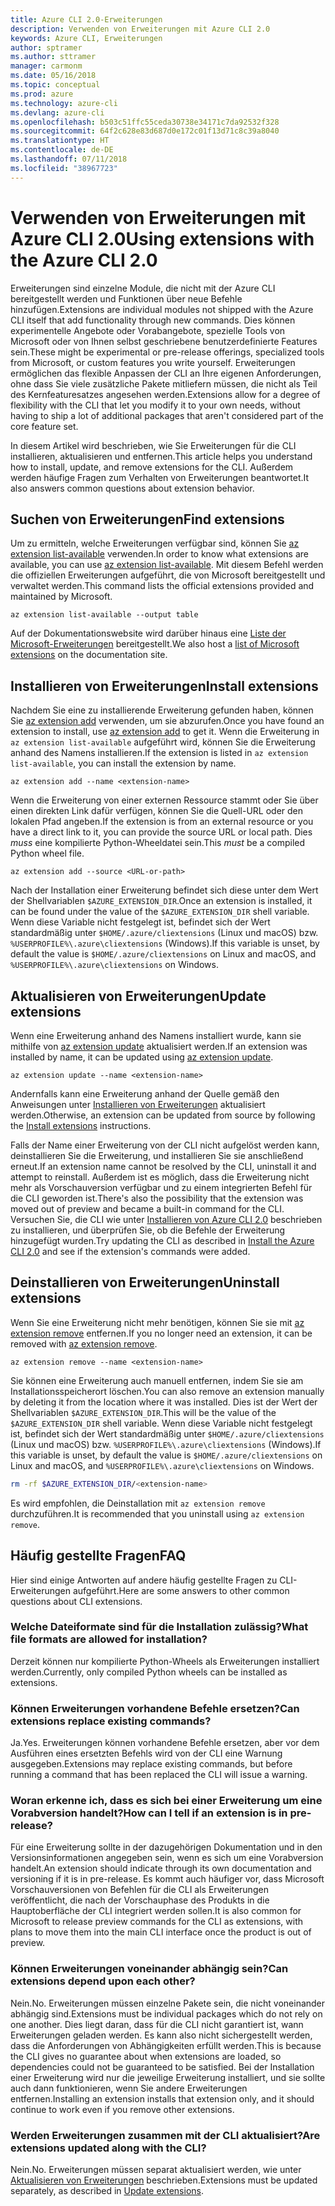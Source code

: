 ```yaml
---
title: Azure CLI 2.0-Erweiterungen
description: Verwenden von Erweiterungen mit Azure CLI 2.0
keywords: Azure CLI, Erweiterungen
author: sptramer
ms.author: sttramer
manager: carmonm
ms.date: 05/16/2018
ms.topic: conceptual
ms.prod: azure
ms.technology: azure-cli
ms.devlang: azure-cli
ms.openlocfilehash: b503c51ffc55ceda30738e34171c7da92532f328
ms.sourcegitcommit: 64f2c628e83d687d0e172c01f13d71c8c39a8040
ms.translationtype: HT
ms.contentlocale: de-DE
ms.lasthandoff: 07/11/2018
ms.locfileid: "38967723"
---
```

# <a name="using-extensions-with-the-azure-cli-20"></a><span data-ttu-id="1d028-104">Verwenden von Erweiterungen mit Azure CLI 2.0</span><span class="sxs-lookup"><span data-stu-id="1d028-104">Using extensions with the Azure CLI 2.0</span></span>

<span data-ttu-id="1d028-105">Erweiterungen sind einzelne Module, die nicht mit der Azure CLI bereitgestellt werden und Funktionen über neue Befehle hinzufügen.</span><span class="sxs-lookup"><span data-stu-id="1d028-105">Extensions are individual modules not shipped with the Azure CLI itself that add functionality through new commands.</span></span> <span data-ttu-id="1d028-106">Dies können experimentelle Angebote oder Vorabangebote, spezielle Tools von Microsoft oder von Ihnen selbst geschriebene benutzerdefinierte Features sein.</span><span class="sxs-lookup"><span data-stu-id="1d028-106">These might be experimental or pre-release offerings, specialized tools from Microsoft, or custom features you write yourself.</span></span> <span data-ttu-id="1d028-107">Erweiterungen ermöglichen das flexible Anpassen der CLI an Ihre eigenen Anforderungen, ohne dass Sie viele zusätzliche Pakete mitliefern müssen, die nicht als Teil des Kernfeaturesatzes angesehen werden.</span><span class="sxs-lookup"><span data-stu-id="1d028-107">Extensions allow for a degree of flexibility with the CLI that let you modify it to your own needs, without having to ship a lot of additional packages that aren't considered part of the core feature set.</span></span>

<span data-ttu-id="1d028-108">In diesem Artikel wird beschrieben, wie Sie Erweiterungen für die CLI installieren, aktualisieren und entfernen.</span><span class="sxs-lookup"><span data-stu-id="1d028-108">This article helps you understand how to install, update, and remove extensions for the CLI.</span></span> <span data-ttu-id="1d028-109">Außerdem werden häufige Fragen zum Verhalten von Erweiterungen beantwortet.</span><span class="sxs-lookup"><span data-stu-id="1d028-109">It also answers common questions about extension behavior.</span></span>

## <a name="find-extensions"></a><span data-ttu-id="1d028-110">Suchen von Erweiterungen</span><span class="sxs-lookup"><span data-stu-id="1d028-110">Find extensions</span></span>

<span data-ttu-id="1d028-111">Um zu ermitteln, welche Erweiterungen verfügbar sind, können Sie [az extension list-available](/cli/azure/extension#az-extension-list-available) verwenden.</span><span class="sxs-lookup"><span data-stu-id="1d028-111">In order to know what extensions are available, you can use [az extension list-available](/cli/azure/extension#az-extension-list-available).</span></span> <span data-ttu-id="1d028-112">Mit diesem Befehl werden die offiziellen Erweiterungen aufgeführt, die von Microsoft bereitgestellt und verwaltet werden.</span><span class="sxs-lookup"><span data-stu-id="1d028-112">This command lists the official extensions provided and maintained by Microsoft.</span></span>

```azurecli-interactive
az extension list-available --output table
```

<span data-ttu-id="1d028-113">Auf der Dokumentationswebsite wird darüber hinaus eine [Liste der Microsoft-Erweiterungen](azure-cli-extensions-list.md) bereitgestellt.</span><span class="sxs-lookup"><span data-stu-id="1d028-113">We also host a [list of Microsoft extensions](azure-cli-extensions-list.md) on the documentation site.</span></span>

## <a name="install-extensions"></a><span data-ttu-id="1d028-114">Installieren von Erweiterungen</span><span class="sxs-lookup"><span data-stu-id="1d028-114">Install extensions</span></span>

<span data-ttu-id="1d028-115">Nachdem Sie eine zu installierende Erweiterung gefunden haben, können Sie [az extension add](https://docs.microsoft.com/cli/azure/extension#az-extension-add) verwenden, um sie abzurufen.</span><span class="sxs-lookup"><span data-stu-id="1d028-115">Once you have found an extension to install, use [az extension add](https://docs.microsoft.com/cli/azure/extension#az-extension-add) to get it.</span></span> <span data-ttu-id="1d028-116">Wenn die Erweiterung in `az extension list-available` aufgeführt wird, können Sie die Erweiterung anhand des Namens installieren.</span><span class="sxs-lookup"><span data-stu-id="1d028-116">If the extension is listed in `az extension list-available`, you can install the extension by name.</span></span>

```azurecli-interactive
az extension add --name <extension-name>
```

<span data-ttu-id="1d028-117">Wenn die Erweiterung von einer externen Ressource stammt oder Sie über einen direkten Link dafür verfügen, können Sie die Quell-URL oder den lokalen Pfad angeben.</span><span class="sxs-lookup"><span data-stu-id="1d028-117">If the extension is from an external resource or you have a direct link to it, you can provide the source URL or local path.</span></span> <span data-ttu-id="1d028-118">Dies _muss_ eine kompilierte Python-Wheeldatei sein.</span><span class="sxs-lookup"><span data-stu-id="1d028-118">This _must_ be a compiled Python wheel file.</span></span>

```azurecli-interactive
az extension add --source <URL-or-path>
```

<span data-ttu-id="1d028-119">Nach der Installation einer Erweiterung befindet sich diese unter dem Wert der Shellvariablen `$AZURE_EXTENSION_DIR`.</span><span class="sxs-lookup"><span data-stu-id="1d028-119">Once an extension is installed, it can be found under the value of the `$AZURE_EXTENSION_DIR` shell variable.</span></span> <span data-ttu-id="1d028-120">Wenn diese Variable nicht festgelegt ist, befindet sich der Wert standardmäßig unter `$HOME/.azure/cliextensions` (Linux und macOS) bzw. `%USERPROFILE%\.azure\cliextensions` (Windows).</span><span class="sxs-lookup"><span data-stu-id="1d028-120">If this variable is unset, by default the value is `$HOME/.azure/cliextensions` on Linux and macOS, and `%USERPROFILE%\.azure\cliextensions` on Windows.</span></span>

## <a name="update-extensions"></a><span data-ttu-id="1d028-121">Aktualisieren von Erweiterungen</span><span class="sxs-lookup"><span data-stu-id="1d028-121">Update extensions</span></span>

<span data-ttu-id="1d028-122">Wenn eine Erweiterung anhand des Namens installiert wurde, kann sie mithilfe von [az extension update](https://docs.microsoft.com/cli/azure/extension#az-extension-update) aktualisiert werden.</span><span class="sxs-lookup"><span data-stu-id="1d028-122">If an extension was installed by name, it can be updated using [az extension update](https://docs.microsoft.com/cli/azure/extension#az-extension-update).</span></span>

```azurecli-interactive
az extension update --name <extension-name>
```

<span data-ttu-id="1d028-123">Andernfalls kann eine Erweiterung anhand der Quelle gemäß den Anweisungen unter [Installieren von Erweiterungen](#install-extensions) aktualisiert werden.</span><span class="sxs-lookup"><span data-stu-id="1d028-123">Otherwise, an extension can be updated from source by following the [Install extensions](#install-extensions) instructions.</span></span>

<span data-ttu-id="1d028-124">Falls der Name einer Erweiterung von der CLI nicht aufgelöst werden kann, deinstallieren Sie die Erweiterung, und installieren Sie sie anschließend erneut.</span><span class="sxs-lookup"><span data-stu-id="1d028-124">If an extension name cannot be resolved by the CLI, uninstall it and attempt to reinstall.</span></span> <span data-ttu-id="1d028-125">Außerdem ist es möglich, dass die Erweiterung nicht mehr als Vorschauversion verfügbar und zu einem integrierten Befehl für die CLI geworden ist.</span><span class="sxs-lookup"><span data-stu-id="1d028-125">There's also the possibility that the extension was moved out of preview and became a built-in command for the CLI.</span></span> <span data-ttu-id="1d028-126">Versuchen Sie, die CLI wie unter [Installieren von Azure CLI 2.0](install-azure-cli.md) beschrieben zu installieren, und überprüfen Sie, ob die Befehle der Erweiterung hinzugefügt wurden.</span><span class="sxs-lookup"><span data-stu-id="1d028-126">Try updating the CLI as described in [Install the Azure CLI 2.0](install-azure-cli.md) and see if the extension's commands were added.</span></span>

## <a name="uninstall-extensions"></a><span data-ttu-id="1d028-127">Deinstallieren von Erweiterungen</span><span class="sxs-lookup"><span data-stu-id="1d028-127">Uninstall extensions</span></span>

<span data-ttu-id="1d028-128">Wenn Sie eine Erweiterung nicht mehr benötigen, können Sie sie mit [az extension remove](https://docs.microsoft.com/cli/azure/extension#az-extension-remove) entfernen.</span><span class="sxs-lookup"><span data-stu-id="1d028-128">If you no longer need an extension, it can be removed with [az extension remove](https://docs.microsoft.com/cli/azure/extension#az-extension-remove).</span></span>

```azurecli-interactive
az extension remove --name <extension-name>
```

<span data-ttu-id="1d028-129">Sie können eine Erweiterung auch manuell entfernen, indem Sie sie am Installationsspeicherort löschen.</span><span class="sxs-lookup"><span data-stu-id="1d028-129">You can also remove an extension manually by deleting it from the location where it was installed.</span></span> <span data-ttu-id="1d028-130">Dies ist der Wert der Shellvariablen `$AZURE_EXTENSION_DIR`.</span><span class="sxs-lookup"><span data-stu-id="1d028-130">This will be the value of the `$AZURE_EXTENSION_DIR` shell variable.</span></span>
<span data-ttu-id="1d028-131">Wenn diese Variable nicht festgelegt ist, befindet sich der Wert standardmäßig unter `$HOME/.azure/cliextensions` (Linux und macOS) bzw. `%USERPROFILE%\.azure\cliextensions` (Windows).</span><span class="sxs-lookup"><span data-stu-id="1d028-131">If this variable is unset, by default the value is `$HOME/.azure/cliextensions` on Linux and macOS, and `%USERPROFILE%\.azure\cliextensions` on Windows.</span></span>

```bash
rm -rf $AZURE_EXTENSION_DIR/<extension-name>
```

<span data-ttu-id="1d028-132">Es wird empfohlen, die Deinstallation mit `az extension remove` durchzuführen.</span><span class="sxs-lookup"><span data-stu-id="1d028-132">It is recommended that you uninstall using `az extension remove`.</span></span>

## <a name="faq"></a><span data-ttu-id="1d028-133">Häufig gestellte Fragen</span><span class="sxs-lookup"><span data-stu-id="1d028-133">FAQ</span></span>

<span data-ttu-id="1d028-134">Hier sind einige Antworten auf andere häufig gestellte Fragen zu CLI-Erweiterungen aufgeführt.</span><span class="sxs-lookup"><span data-stu-id="1d028-134">Here are some answers to other common questions about CLI extensions.</span></span>

### <a name="what-file-formats-are-allowed-for-installation"></a><span data-ttu-id="1d028-135">Welche Dateiformate sind für die Installation zulässig?</span><span class="sxs-lookup"><span data-stu-id="1d028-135">What file formats are allowed for installation?</span></span>

<span data-ttu-id="1d028-136">Derzeit können nur kompilierte Python-Wheels als Erweiterungen installiert werden.</span><span class="sxs-lookup"><span data-stu-id="1d028-136">Currently, only compiled Python wheels can be installed as extensions.</span></span>

### <a name="can-extensions-replace-existing-commands"></a><span data-ttu-id="1d028-137">Können Erweiterungen vorhandene Befehle ersetzen?</span><span class="sxs-lookup"><span data-stu-id="1d028-137">Can extensions replace existing commands?</span></span>

<span data-ttu-id="1d028-138">Ja.</span><span class="sxs-lookup"><span data-stu-id="1d028-138">Yes.</span></span> <span data-ttu-id="1d028-139">Erweiterungen können vorhandene Befehle ersetzen, aber vor dem Ausführen eines ersetzten Befehls wird von der CLI eine Warnung ausgegeben.</span><span class="sxs-lookup"><span data-stu-id="1d028-139">Extensions may replace existing commands, but before running a command that has been replaced the CLI will issue a warning.</span></span>

### <a name="how-can-i-tell-if-an-extension-is-in-pre-release"></a><span data-ttu-id="1d028-140">Woran erkenne ich, dass es sich bei einer Erweiterung um eine Vorabversion handelt?</span><span class="sxs-lookup"><span data-stu-id="1d028-140">How can I tell if an extension is in pre-release?</span></span>

<span data-ttu-id="1d028-141">Für eine Erweiterung sollte in der dazugehörigen Dokumentation und in den Versionsinformationen angegeben sein, wenn es sich um eine Vorabversion handelt.</span><span class="sxs-lookup"><span data-stu-id="1d028-141">An extension should indicate through its own documentation and versioning if it is in pre-release.</span></span> <span data-ttu-id="1d028-142">Es kommt auch häufiger vor, dass Microsoft Vorschauversionen von Befehlen für die CLI als Erweiterungen veröffentlicht, die nach der Vorschauphase des Produkts in die Hauptoberfläche der CLI integriert werden sollen.</span><span class="sxs-lookup"><span data-stu-id="1d028-142">It is also common for Microsoft to release preview commands for the CLI as extensions, with plans to move them into the main CLI interface once the product is out of preview.</span></span>

### <a name="can-extensions-depend-upon-each-other"></a><span data-ttu-id="1d028-143">Können Erweiterungen voneinander abhängig sein?</span><span class="sxs-lookup"><span data-stu-id="1d028-143">Can extensions depend upon each other?</span></span>

<span data-ttu-id="1d028-144">Nein.</span><span class="sxs-lookup"><span data-stu-id="1d028-144">No.</span></span> <span data-ttu-id="1d028-145">Erweiterungen müssen einzelne Pakete sein, die nicht voneinander abhängig sind.</span><span class="sxs-lookup"><span data-stu-id="1d028-145">Extensions must be individual packages which do not rely on one another.</span></span> <span data-ttu-id="1d028-146">Dies liegt daran, dass für die CLI nicht garantiert ist, wann Erweiterungen geladen werden. Es kann also nicht sichergestellt werden, dass die Anforderungen von Abhängigkeiten erfüllt werden.</span><span class="sxs-lookup"><span data-stu-id="1d028-146">This is because the CLI gives no guarantee about when extensions are loaded, so dependencies could not be guaranteed to be satisfied.</span></span> <span data-ttu-id="1d028-147">Bei der Installation einer Erweiterung wird nur die jeweilige Erweiterung installiert, und sie sollte auch dann funktionieren, wenn Sie andere Erweiterungen entfernen.</span><span class="sxs-lookup"><span data-stu-id="1d028-147">Installing an extension installs that extension only, and it should continue to work even if you remove other extensions.</span></span>

### <a name="are-extensions-updated-along-with-the-cli"></a><span data-ttu-id="1d028-148">Werden Erweiterungen zusammen mit der CLI aktualisiert?</span><span class="sxs-lookup"><span data-stu-id="1d028-148">Are extensions updated along with the CLI?</span></span>

<span data-ttu-id="1d028-149">Nein.</span><span class="sxs-lookup"><span data-stu-id="1d028-149">No.</span></span> <span data-ttu-id="1d028-150">Erweiterungen müssen separat aktualisiert werden, wie unter [Aktualisieren von Erweiterungen](#update-extensions) beschrieben.</span><span class="sxs-lookup"><span data-stu-id="1d028-150">Extensions must be updated separately, as described in [Update extensions](#update-extensions).</span></span>
